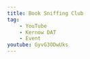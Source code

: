```yaml
---
title: Book Sniffing Club
tag:
    - YouTube
    - Kernow DAT
    - Event
youtube: GyvG3ODwUks
---
```

